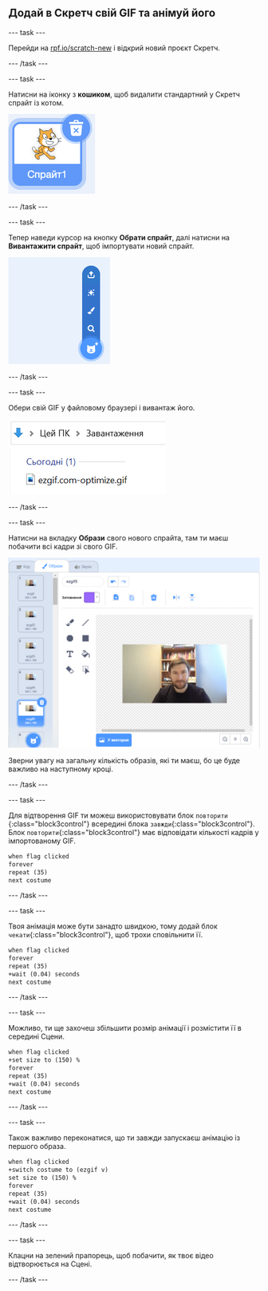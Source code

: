 ## Додай в Скретч свій GIF та анімуй його

--- task ---

Перейди на [rpf.io/scratch-new](https://rpf.io/scratch-new) і відкрий новий проєкт Скретч.

--- /task ---

--- task ---

Натисни на іконку з **кошиком**, щоб видалити стандартний у Скретч спрайт із котом.

![забраження зі спрайтом кота та значком кошика](images/delete-sprite.png)

--- /task ---

--- task ---

Тепер наведи курсор на кнопку **Обрати спрайт**, далі натисни на **Вивантажити спрайт**, щоб імпортувати новий спрайт.

![зображення меню вибору спрайта з виділеним пунктом вивантаження спрайта](images/upload-sprite.png)

--- /task ---

--- task ---

Обери свій GIF у файловому браузері і вивантаж його.

![зображення, що показує вибір GIF у файловому браузері](images/select-gif.png)

--- /task ---

--- task ---

Натисни на вкладку **Образи** свого нового спрайта, там ти маєш побачити всі кадри зі свого GIF.

![зображення, що показує GIF, конвертований в набір образів всередині Скретч](images/gif-costumes.png)

Зверни увагу на загальну кількість образів, які ти маєш, бо це буде важливо на наступному кроці.

--- /task ---

--- task ---

Для відтворення GIF ти можеш використовувати блок `повторити` {:class="block3control"} всередині блока `завжди`{:class="block3control"}. Блок `повторити`{:class="block3control"} має відповідати кількості кадрів у імпортованому GIF.

```blocks3
when flag clicked
forever
repeat (35)
next costume
```
--- /task ---

--- task ---

Твоя анімація може бути занадто швидкою, тому додай блок `чекати`{:class="block3control"}, щоб трохи сповільнити її.


```blocks3
when flag clicked
forever
repeat (35)
+wait (0.04) seconds
next costume
```

--- /task ---

--- task ---

Можливо, ти ще захочеш збільшити розмір анімації і розмістити її в середині Сцени.

```blocks3
when flag clicked
+set size to (150) %
forever
repeat (35)
+wait (0.04) seconds
next costume
```

--- /task ---

--- task ---

Також важливо переконатися, що ти завжди запускаєш анімацію із першого образа.

```blocks3
when flag clicked
+switch costume to (ezgif v)
set size to (150) %
forever
repeat (35)
+wait (0.04) seconds
next costume
```

--- /task ---


--- task ---

Клацни на зелений прапорець, щоб побачити, як твоє відео відтворюється на Сцені.

--- /task ---





